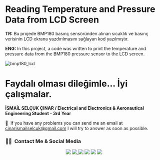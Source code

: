 # Reading Temperature and Pressure Data from LCD Screen

**TR:** Bu projede BMP180 basınç sensöründen alınan sıcaklık ve basınç verisinin LCD ekrana yazdırılmasını sağlayan kod yazılmıştır.

**ENG:** In this project, a code was written to print the temperature and pressure data from the BMP180 pressure sensor to the LCD screen.

![bmp180_lcd](https://user-images.githubusercontent.com/74931027/168491590-e03953c3-95dc-4e01-a598-113d9659814f.jpeg)

# Faydalı olması dileğimle... İyi çalışmalar.
**İSMAİL SELÇUK ÇINAR / Electrical and Electronics & Aeronautical Engineering Student - 3rd Year**

📧 &nbsp;If you have any problems you can send me an email at cinarismailselcuk@gmail.com I will try to answer as soon as possible.
### 🤝🏻 &nbsp;Contact Me & Social Media

<p align="center">
<a href="mailto:cinarismailselcuk@gmail.com"><img src="https://img.shields.io/badge/-Mail-D14836?style=flat&logo=Gmail&logoColor=white"/></a>
<a href="https://www.linkedin.com/in/ismailselcukcinar/"><img src="https://img.shields.io/badge/-LinkedIn-0077B5?style=flat&logo=Linkedin&logoColor=white%22"/</a>
<a href="https://instagram.com/ismail_selcuks"><img src="https://img.shields.io/badge/-Instagram_-E4405F?style=flat&logo=Instagram&logoColor=white"/></a>
<a href="https://twitter.com/ismail_selcuks"><img src="https://img.shields.io/badge/-Twitter_-1976c2?style=flat&logo=Twitter&logoColor=white"/></a>
<a href="https://www.youtube.com/channel/UCSt6rE5y6iklyFBpm-0xOYA"><img src="https://img.shields.io/badge/-YouTube_-c4302b?style=flat&logo=YouTube&logoColor=white"/></a>
<a href="https://discordapp.com/users/652243845790302239/"><img src="https://img.shields.io/badge/-Discord_-6A5ACD?style=flat&logo=Discord&logoColor=white"/></a>
</p>
